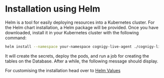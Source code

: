 # Installation using Helm

Helm is a tool for easily deploying resources into a Kubernetes cluster. For the Helm chart installation, a Helm package will be provided. Once you have downloaded, install it in your Kubernetes cluster with the following command:

```sh
helm install --namespace your-namespace cognigy-live-agent ./cognigy-live-agent
```

It will create the secrets, deploy the pods, and run a job for creating the tables on the Database. After a while, the following message should display.

For customising the installation head over to [Helm Values](/live-agent/installation/configuration/helm-values/)
